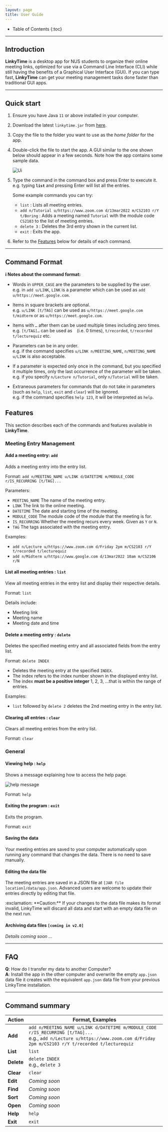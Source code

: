 ```yaml
---
layout: page
title: User Guide
---
```


* Table of Contents
{:toc}

--------------------------------------------------------------------------------------------------------------------

## Introduction

**LinkyTime** is a desktop app for NUS students to organize their online meeting links, optimized for use via a Command Line Interface (CLI) while still having the benefits of a Graphical User Interface (GUI). If you can type fast, **LinkyTime** can get your meeting management tasks done faster than traditional GUI apps.

--------------------------------------------------------------------------------------------------------------------

## Quick start

1. Ensure you have Java `11` or above installed in your computer.

2. Download the latest `linkytime.jar` from [here](https://github.com/AY2122S2-CS2103T-T13-3/tp/releases).

3. Copy the file to the folder you want to use as the _home folder_ for the app.

4. Double-click the file to start the app. A GUI similar to the one shown below should appear in a few seconds. Note how the app contains some sample data.<br>
    
    ![Ui](images/Ui.png)

6. Type the command in the command box and press Enter to execute it. e.g. typing **`list`** and pressing Enter will list all the entries.<br>
   
    Some example commands you can try:

    * `list` : Lists all meeting entries.
    * `add n/Tutorial u/https://www.zoom.com d/13mar2022 m/CS2103 r/Y t/Boring` : Adds a meeting named `Tutorial` with the module code `CS2103` to the list of meeting entries.
    * `delete 3` : Deletes the 3rd entry shown in the current list.
    * `exit` : Exits the app.

7. Refer to the [Features](#features) below for details of each command.

--------------------------------------------------------------------------------------------------------------------

## Command Format

<div markdown="block" class="alert alert-info">

**:information_source: Notes about the command format:**<br>

* Words in `UPPER_CASE` are the parameters to be supplied by the user.<br>
  e.g. in `add u/LINK`, `LINK` is a parameter which can be used as `add u/https://meet.google.com`.

* Items in square brackets are optional.<br>
  e.g. `u/LINK [t/TAG]` can be used as `u/https://meet.google.com t/midterm` or as `u/https://meet.google.com`.

* Items with `…`​ after them can be used multiple times including zero times.<br>
  e.g. `[t/TAG]…​` can be used as ` ` (i.e. 0 times), `t/recorded`, `t/recorded t/lecturequiz` etc.

* Parameters can be in any order.<br>
  e.g. if the command specifies `u/LINK n/MEETING_NAME`, `n/MEETING_NAME u/LINK` is also acceptable.

* If a parameter is expected only once in the command, but you specified it multiple times, only the last occurrence of the parameter will be taken.<br>
  e.g. if you specify `n/Lecture n/Tutorial`, only `n/Tutorial` will be taken.

* Extraneous parameters for commands that do not take in parameters (such as `help`, `list`, `exit` and `clear`) will be ignored.<br>
  e.g. if the command specifies `help 123`, it will be interpreted as `help`.

</div>

## Features

This section describes each of the commands and features available in **LinkyTime**.


### Meeting Entry Management

#### Add a meeting entry: `add`

Adds a meeting entry into the entry list.

Format: `add n/MEETING_NAME u/LINK d/DATETIME m/MODULE_CODE r/IS_RECURRING [t/TAG]...`

Parameters:

* `MEETING_NAME` The name of the meeting entry.
* `LINK` The link to the online meeting.
* `DATETIME` The date and starting time of the meeting.
* `MODULE_CODE` The module code of the module that the meeting is for.
* `IS_RECURRING` Whether the meeting recurs every week. Given as `Y` or `N`.
* `TAG` The tags associated with the meeting entry.

Examples:

* `add n/Lecture u/https://www.zoom.com d/Friday 2pm m/CS2103 r/Y t/recorded t/lecturequiz`
* `add n/Midterm u/https://www.google.com d/13mar2022 10am m/CS2106 r/N`


#### List all meeting entries : `list`

View all meeting entries in the entry list and display their respective details.

Format: `list`

Details include:

* Meeting link
* Meeting name
* Meeting date and time


#### Delete a meeting entry : `delete`

Deletes the specified meeting entry and all associated fields from the entry list.

Format: `delete INDEX`

* Deletes the meeting entry at the specified `INDEX`.
* The index refers to the index number shown in the displayed entry list.
* The index **must be a positive integer** 1, 2, 3, …​ that is within the range of entries.

Examples:
* `list` followed by `delete 2` deletes the 2nd meeting entry in the entry list.


#### Clearing all entries : `clear`

Clears all meeting entries from the entry list.

Format: `clear`


### General

#### Viewing help : `help`

Shows a message explaining how to access the help page.

![help message](images/helpMessage.png)

Format: `help`


#### Exiting the program : `exit`

Exits the program.

Format: `exit`


#### Saving the data

Your meeting entries are saved to your computer automatically upon running any command that changes the data. There is no need to save manually.


#### Editing the data file

The meeting entries are saved in a JSON file at `[JAR file location]/data/app.json`. Advanced users are welcome to update their entries directly by editing that file.

<div markdown="span" class="alert alert-warning">:exclamation: **Caution:**
If your changes to the data file makes its format invalid, LinkyTime will discard all data and start with an empty data file on the next run.
</div>


#### Archiving data files `[coming in v2.0]`

_Details coming soon ..._

--------------------------------------------------------------------------------------------------------------------

## FAQ

**Q**: How do I transfer my data to another Computer?<br>
**A**: Install the app in the other computer and overwrite the empty `app.json` data file it creates with the equivalent `app.json` data file from your previous LinkyTime installation.

--------------------------------------------------------------------------------------------------------------------

## Command summary

Action | Format, Examples
--------|------------------
**Add** | `add n/MEETING_NAME u/LINK d/DATETIME m/MODULE_CODE r/IS_RECURRING [t/TAG]...` <br> e.g., `add n/Lecture u/https://www.zoom.com d/Friday 2pm m/CS2103 r/Y t/recorded t/lecturequiz`
**List** | `list`
**Delete** | `delete INDEX`<br> e.g., `delete 3`
**Clear** | `clear`
**Edit** | _Coming soon_
**Find** | _Coming soon_
**Sort** | _Coming soon_
**Open** | _Coming soon_
**Help** | `help`
**Exit** | `exit`
